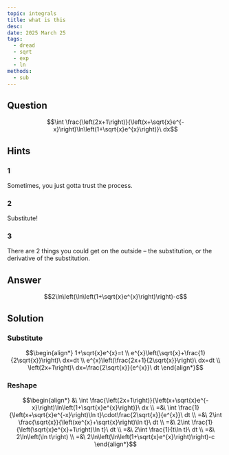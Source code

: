 ```yaml
---
topic: integrals
title: what is this
desc: 
date: 2025 March 25
tags:
  - dread
  - sqrt
  - exp
  - ln
methods:
  - sub
---
```



## Question
```math
\int \frac{\left(2x+1\right)}{\left(x+\sqrt{x}e^{-x}\right)\ln\left(1+\sqrt{x}e^{x}\right)}\ dx
```


## Hints

### 1
Sometimes, you just gotta trust the process.

### 2
Substitute!

### 3
There are 2 things you could get on the outside – the substitution, or the derivative of the substitution.


## Answer
```math
2\ln\left(\ln\left(1+\sqrt{x}e^{x}\right)\right)-c
```


## Solution

### Substitute
```math
\begin{align*}
  1+\sqrt{x}e^{x}=t
  \\ e^{x}\left(\sqrt{x}+\frac{1}{2\sqrt{x}}\right)\ dx=dt
  \\ e^{x}\left(\frac{2x+1}{2\sqrt{x}}\right)\ dx=dt
  \\ \left(2x+1\right)\ dx=\frac{2\sqrt{x}}{e^{x}}\ dt
\end{align*}
```

### Reshape
```math
\begin{align*}
  &\ \int \frac{\left(2x+1\right)}{\left(x+\sqrt{x}e^{-x}\right)\ln\left(1+\sqrt{x}e^{x}\right)}\ dx
  \\ =&\ \int \frac{1}{\left(x+\sqrt{x}e^{-x}\right)\ln t}\cdot\frac{2\sqrt{x}}{e^{x}}\ dt
  \\ =&\ 2\int \frac{\sqrt{x}}{\left(xe^{x}+\sqrt{x}\right)\ln t}\ dt
  \\ =&\ 2\int \frac{1}{\left(\sqrt{x}e^{x}+1\right)\ln t}\ dt
  \\ =&\ 2\int \frac{1}{t\ln t}\ dt
  \\ =&\ 2\ln\left(\ln t\right)
  \\ =&\ 2\ln\left(\ln\left(1+\sqrt{x}e^{x}\right)\right)-c
\end{align*}
```
